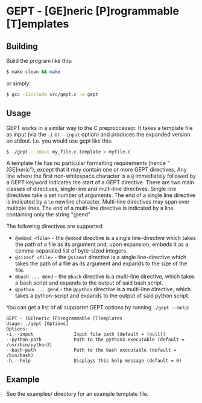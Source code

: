 # GEPT - [GE]neric [P]rogrammable [T]emplates

## Building

Build the program like this:

```bash
$ make clean && make
```

or simply:

```bash
$ gcc -Iinclude src/gept.c -o gept
```

## Usage

GEPT works in a similar way to the C preproccessor. It takes a template file
as input (via the `-i` or `--input` option) and produces the expanded version
on stdout. I.e. you would use gept like this:

```bash
$ ./gept --input my_file.c.template > myfile.c
```

A template file has no particular formatting requirements (hence "[GE]neric"),
except that it may contain one or more GEPT directives. Any line where the
first non-whitespace character is a `@` immediately followed by a GEPT keyword
indicates the start of a GEPT directive. There are two main classes of
directives, single-line and multi-line directives. Single line directives take
a set number of arguments. The end of a single line directive is indicated by
a `\n` newline character. Multi-line directives may span over multiple lines.
The end of a multi-line directive is indicated by a line containing only the
string "@end".

The following directives are supported:

- `@embed <file>`    \- the `@embed` directive is a single line-directive which
takes the path of a file as its argument and, upon
expansion, embeds it as a comma-separated list of
byte-sized integers.
- `@sizeof <file>`   \- the `@sizeof` directive is a single line-directive which
takes the path of a file as its argument and expands to
the size of the file.
- `@bash ... @end`   \- the `@bash` directive is a multi-line directive, which
takes a bash script and expands to the output of said
bash script.
- `@python ... @end` \- the `@python` directive is a multi-line directive, which
takes a python-script and expands to the output of said
python script.

You can get a list of all supportet GEPT options by running `./gept --help`:

```
GEPT - [GE]neric [P]rogrammable [T]emplates
Usage: ./gept [Options]
Options:
-i,--input               Input file path (default = (null))
--python-path            Path to the python3 executable (default = /usr/bin/python3)
--bash-path              Path to the bash executable (default = /bin/bash)
-h,--help                Displays this help message (default = 0)
```

## Example

See the examples/ directory for an example template file.
